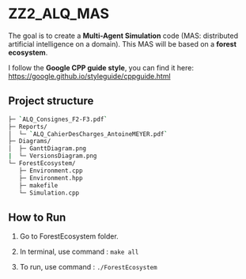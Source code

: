 # ZZ2_ALQ_MAS

The goal is to create a **Multi-Agent Simulation** code (MAS: distributed artificial intelligence on a domain). This MAS will be based on a **forest ecosystem**.

I follow the **Google CPP guide style**, you can find it here: https://google.github.io/styleguide/cppguide.html 

## Project structure

```bash
├─ `ALQ_Consignes_F2-F3.pdf`    
├─ Reports/         
│  └─ `ALQ_CahierDesCharges_AntoineMEYER.pdf`   
├─ Diagrams/  
│  ├─ GanttDiagram.png    
|  └─ VersionsDiagram.png   
└─ ForestEcosystem/
   ├─ Environment.cpp
   ├─ Environment.hpp
   ├─ makefile
   └─ Simulation.cpp
```

## How to Run

1. Go to ForestEcosystem folder.

2. In terminal, use command : `make all`

3. To run, use command : `./ForestEcosystem` 


